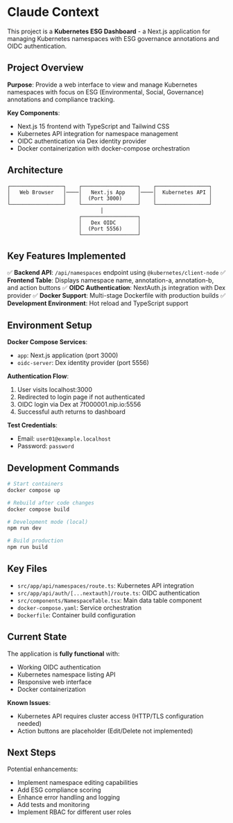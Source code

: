 # Claude Context

This project is a **Kubernetes ESG Dashboard** - a Next.js application for managing Kubernetes namespaces with ESG governance annotations and OIDC authentication.

## Project Overview

**Purpose**: Provide a web interface to view and manage Kubernetes namespaces with focus on ESG (Environmental, Social, Governance) annotations and compliance tracking.

**Key Components**:
- Next.js 15 frontend with TypeScript and Tailwind CSS
- Kubernetes API integration for namespace management
- OIDC authentication via Dex identity provider
- Docker containerization with docker-compose orchestration

## Architecture

```
┌─────────────────┐    ┌──────────────────┐    ┌─────────────────┐
│   Web Browser   │────│   Next.js App    │────│  Kubernetes API │
│                 │    │  (Port 3000)     │    │                 │
└─────────────────┘    └──────────────────┘    └─────────────────┘
                              │
                       ┌──────────────────┐
                       │   Dex OIDC       │
                       │  (Port 5556)     │
                       └──────────────────┘
```

## Key Features Implemented

✅ **Backend API**: `/api/namespaces` endpoint using `@kubernetes/client-node`
✅ **Frontend Table**: Displays namespace name, annotation-a, annotation-b, and action buttons
✅ **OIDC Authentication**: NextAuth.js integration with Dex provider
✅ **Docker Support**: Multi-stage Dockerfile with production builds
✅ **Development Environment**: Hot reload and TypeScript support

## Environment Setup

**Docker Compose Services**:
- `app`: Next.js application (port 3000)
- `oidc-server`: Dex identity provider (port 5556)

**Authentication Flow**:
1. User visits localhost:3000
2. Redirected to login page if not authenticated
3. OIDC login via Dex at 7f000001.nip.io:5556
4. Successful auth returns to dashboard

**Test Credentials**:
- Email: `user01@example.localhost`
- Password: `password`

## Development Commands

```bash
# Start containers
docker compose up

# Rebuild after code changes
docker compose build

# Development mode (local)
npm run dev

# Build production
npm run build
```

## Key Files

- `src/app/api/namespaces/route.ts`: Kubernetes API integration
- `src/app/api/auth/[...nextauth]/route.ts`: OIDC authentication
- `src/components/NamespaceTable.tsx`: Main data table component
- `docker-compose.yaml`: Service orchestration
- `Dockerfile`: Container build configuration

## Current State

The application is **fully functional** with:
- Working OIDC authentication
- Kubernetes namespace listing API
- Responsive web interface
- Docker containerization

**Known Issues**:
- Kubernetes API requires cluster access (HTTP/TLS configuration needed)
- Action buttons are placeholder (Edit/Delete not implemented)

## Next Steps

Potential enhancements:
- Implement namespace editing capabilities
- Add ESG compliance scoring
- Enhance error handling and logging
- Add tests and monitoring
- Implement RBAC for different user roles